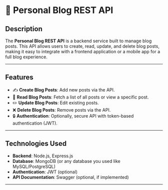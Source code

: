 # 📝 Personal Blog REST API

## Description
The **Personal Blog REST API** is a backend service built to manage blog posts. This API allows users to create, read, update, and delete blog posts, making it easy to integrate with a frontend application or a mobile app for a full blog experience.

---

## Features
- ✍️ **Create Blog Posts**: Add new posts via the API.
- 📖 **Read Blog Posts**: Fetch a list of all posts or view a specific post.
- ✏️ **Update Blog Posts**: Edit existing posts.
- ❌ **Delete Blog Posts**: Remove posts via the API.
- 🔒 **Authentication**: Optionally, secure API with token-based authentication (JWT).

---

## Technologies Used
- **Backend**: Node.js, Express.js
- **Database**: MongoDB (or any database you used like MySQL/PostgreSQL)
- **Authentication**: JWT (optional)
- **API Documentation**: Swagger (optional, if implemented)

---
